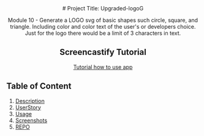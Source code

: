 <div align="center">
# Project Title: Upgraded-logoG

Module 10 - Generate a LOGO svg of basic shapes such circle, square, and triangle. Including color and color text of the user's or developers choice. Just for the logo there would be a limit of 3 characters in text.

## Screencastify Tutorial

[Tutorial how to use app](Inprocess...)

</div>

## Table of Content

1. [Description](#description)
2. [UserStory](#userstory)
3. [Usage](#usage)
4. [Screenshots](#screenshots)
5. [REPO](#reposority)
